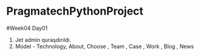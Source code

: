 # PragmatechPythonProject


#Week04 Day01
1) Jet admin quraşdırıldı.
2) Model - Technology, About, Choose , Team , Case , Work , Blog , News
